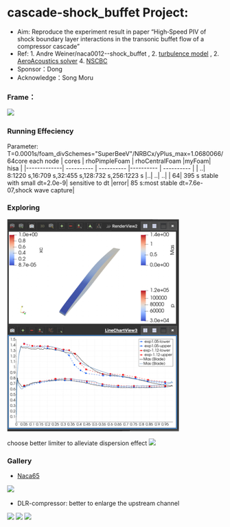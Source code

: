 # cascade-shock_buffet Project:
- Aim: Reproduce the experiment result in paper “High‐Speed PIV of shock boundary layer interactions in the transonic buffet flow of a compressor cascade”
- Ref: 1. Andre Weiner/naca0012--shock_buffet , 2. [turbulence model](https://github.com/jiaqiwang969/SSTtransition-turbulence-model) , 2. [AeroAcoustics solver](https://github.com/jiaqiwang969/Hybrid-Methods-in-Openfoam) 4. [NSCBC](https://github.com/jiaqiwang969/NSCBC-openfoam)
- Sponsor：Dong
- Acknowledge：Song Moru




### Frame：

<img src="https://cdn.mathpix.com/snip/images/FLoKLu0FjsDo5S0EtAbn2p4PrqaI1Vb70ONrhrDzlPY.original.fullsize.png" />

### Running Effeciency 
Parameter: T=0.0001s/foam_divSchemes="SuperBeeV"/NRBCx/yPlus_max=1.0680066/64core each node
| cores |  rhoPimpleFoam | rhoCentralFoam |myFoam| hisa |
|-------------| ---------- |  ---------- |---------- |  ---------- |
| ..| 8:1220 s,16:709 s,32:455 s,128:732 s,256:1223 s |..| ..| ..|
| 64| 395 s stable with small dt=2.0e-9| sensitive to dt  |error| 85 s:most stable dt=7.6e-07,shock wave capture|


### Exploring
<div align="left">
  <img src="https://github.com/jiaqiwang969/DLR-buffet/blob/main/Performance.jpeg" width="400px">
</div>


choose better limiter to alleviate dispersion effect
<img src="https://cdn.mathpix.com/snip/images/cSA0LK_DRCgxbaZwfoskt4tkcWjpIwyjpcwmE_sjL5E.original.fullsize.png" />


### Gallery

- [Naca65](https://www.cfd-china.com/topic/2591/rhosimplefoam-%E6%B1%82%E8%A7%A3%E5%8F%AF%E5%8E%8B%E7%BC%A9%E6%B5%81%E5%8A%A8%E6%97%B6%E4%B8%80%E4%B8%AA%E5%A5%87%E6%80%AA%E7%9A%84%E7%8E%B0%E8%B1%A1/32?_=1654024267410)
<img src="https://cdn.mathpix.com/snip/images/xj3BPyQ0S0EsbJK94W4sptt8LC-qpDqti9PCr04qbyM.original.fullsize.png" />

- DLR-compressor: better to enlarge the upstream channel
<img src="https://cdn.mathpix.com/snip/images/EwGO2iP8OZrG_aLwgY2W7RzI1mLizkCCj2_9UJTCk_8.original.fullsize.png" />
<img src="https://cdn.mathpix.com/snip/images/YwxuxBPoW6K1iEF1JKlGbKzZO_CtuimX5UTBu-niD0Y.original.fullsize.png" />
<img src="https://cdn.mathpix.com/snip/images/vDFwkqAIId0aSXhd9ji53H8UPbIBQkZkv60RMrlrlKk.original.fullsize.png" />

